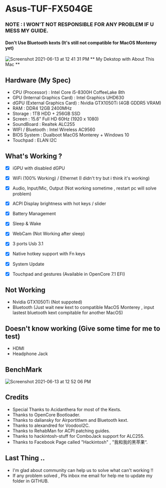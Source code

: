 # Asus-TUF-FX504GE
### NOTE : I WON'T NOT RESPONSIBLE FOR ANY PROBLEM IF U MESS MY GUIDE.
#### Don't Use Bluetooth kexts (It's still not compatible for MacOS Monterey yet)

![Screenshot 2021-06-13 at 12 41 31 PM](https://user-images.githubusercontent.com/85815874/121795795-971d7800-cc46-11eb-9afa-556592a81087.png)
                                      ** My Dekstop with About This Mac **

## Hardware (My Spec)
- CPU (Processor) : Intel Core i5-8300H CoffeeLake 8th
- GPU (Internal Graphics Card) : Intel Graphics UHD630
- dGPU (External Graphics Card) : Nvidia GTX1050Ti (4GB GDDR5 VRAM)
- RAM : DDR4 12GB 2400MHz
- Storage : 1TB HDD + 256GB SSD
- Screen : 15.6" Full HD 60Hz (1920 x 1080) 
- SoundBoard : Realtek ALC255
- WIFI / Bluetooth : Intel Wireless AC9560
- BIOS System : Dualboot MacOS Monterey + Windows 10
- Touchpad : ELAN I2C

## What's Working ?
- [x] iGPU with disabled dGPU
- [x] WiFi (100% Working) / Ethernet (I didn't try but i think it's working)
- [x] Audio, Input/Mic, Output (Not working sometime , restart pc will solve problem)
- [x] ACPI Display brightness with hot keys / slider
- [x] Battery Management
- [x] Sleep & Wake
- [x] WebCam (Not Working after sleep)
- [x] 3 ports Usb 3.1 
- [x] Native hotkey support with Fn keys
- [x] System Update
- [x] Touchpad and gestures (Available in OpenCore 7.1 EFI)


## Not Working
- Nvidia GTX1050Ti (Not suppoted)
- Bluetooth (Just wait new kext to compatible MacOS Monterey , input lastest bluetooth kext compitable for another MacOS)

## Doesn't know working (Give some time for me to test)
- HDMI
- Headphone Jack 

## BenchMark
![Screenshot 2021-06-13 at 12 52 06 PM](https://user-images.githubusercontent.com/85815874/121795848-0f843900-cc47-11eb-8b66-eff358a82c7d.png)

## Credits
- Special Thanks to Acidanthera for most of the Kexts.
- Thanks to OpenCore Bootloader.
- Thanks to daliansky for Airportitlwm and Bluetooth kext.
- Thanks to alexandred for VoodooI2C.
- Thanks to RehabMan for ACPI patching guides.
- Thanks to hackintosh-stuff for ComboJack support for ALC255.
- Thanks to Facebook Page called "Hackintosh" , "我和我的黑苹果“.

## Last Thing ..
- I'm glad about community can help us to solve what can't working !! 
- If any problem solved , Pls inbox me email for help me to update my folder in GITHUB.
